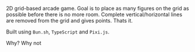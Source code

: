
2D grid-based arcade game.
Goal is to place as many figures on the grid as possible before there is no more room.
Complete vertical/horizontal lines are removed from the grid and gives points.
Thats it.

Built using `Bun.sh`, `TypeScript` and `Pixi.js`.

Why? Why not